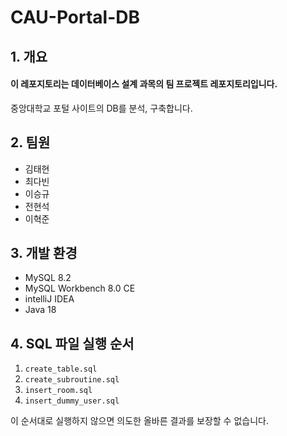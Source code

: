 # CAU-Portal-DB

## 1. 개요

#### 이 레포지토리는 데이터베이스 설계 과목의 팀 프로젝트 레포지토리입니다.

중앙대학교 포털 사이트의 DB를 분석, 구축합니다.

## 2. 팀원

- 김태현
- 최다빈
- 이승규
- 전현석
- 이혁준

## 3. 개발 환경

- MySQL 8.2
- MySQL Workbench 8.0 CE
- intelliJ IDEA
- Java 18

## 4. SQL 파일 실행 순서

1. `create_table.sql`
2. `create_subroutine.sql`
3. `insert_room.sql`
4. `insert_dummy_user.sql`

이 순서대로 실행하지 않으면 의도한 올바른 결과를 보장할 수 없습니다. 